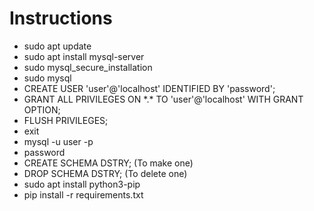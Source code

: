 # Instructions
- sudo apt update
- sudo apt install mysql-server
- sudo mysql_secure_installation
- sudo mysql
- CREATE USER 'user'@'localhost' IDENTIFIED BY 'password';
- GRANT ALL PRIVILEGES ON \*.\* TO 'user'@'localhost' WITH GRANT OPTION;
- FLUSH PRIVILEGES;
- exit
- mysql -u user -p
- password
- CREATE SCHEMA DSTRY; (To make one)
- DROP SCHEMA DSTRY; (To delete one)
- sudo apt install python3-pip
- pip install -r requirements.txt
